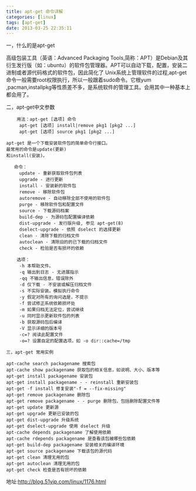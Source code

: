 ```yaml
---
title: apt-get 命令详解
categories: [linux]
tags: [apt-get]
date: 2013-03-25 22:35:11
---
```




一，什么的是apt-get

高级包装工具（英语：Advanced Packaging Tools,简称：APT）是Debian及其衍生发行版（如：ubuntu）的软件包管理器。APT可以自动下载，配置，安装二进制或者源代码格式的软件包，因此简化了 Unix系统上管理软件的过程,apt-get命令一般需要root权限执行，所以一般跟着sudo命令。它根yum ,pacman,installpkg等性质差不多，是系统软件的管理工具。会用其中一种基本上都会用了。

二，apt-get中文参数

```
    用法：apt-get [选项] 命令  
     apt-get [选项] install|remove pkg1 [pkg2 ...]  
     apt-get [选项] source pkg1 [pkg2 ...]  
```

      
    apt-get 是一个下载安装软件包的简单命令行接口。  
    最常用的命令是update(更新)  
    和install(安装)。  
      
```
   命令：  
     update - 重新获取软件包列表  
     upgrade - 进行更新  
     install - 安装新的软件包  
     remove - 移除软件包  
     autoremove - 自动移除全部不使用的软件包  
     purge - 移除软件包和配置文件  
     source - 下载源码档案  
     build-dep - 为源码包配置编译依赖  
     dist-upgrade - 发行版升级, 参见 apt-get(8)  
     dselect-upgrade - 依照 dselect 的选择更新  
     clean - 清除下载的归档文件  
     autoclean - 清除旧的的已下载的归档文件  
     check - 检验是否有损坏的依赖  
      
    选项：  
     -h 本帮助文件。  
     -q 输出到日志 - 无进展指示  
     -qq 不输出信息，错误除外  
     -d 仅下载 - 不安装或解压归档文件  
     -s 不实际安装。模拟执行命令  
     -y 假定对所有的询问选是，不提示  
     -f 尝试修正系统依赖损坏处  
     -m 如果归档无法定位，尝试继续  
     -u 同时显示更新软件包的列表  
     -b 获取源码包后编译  
     -V 显示详细的版本号  
     -c=? 阅读此配置文件  
     -o=? 设置自定的配置选项，如 -o dir::cache=/tmp  

三，apt-get 常用实例

apt-cache search packagename 搜索包
apt-cache show packagename 获取包的相关信息，如说明、大小、版本等
apt-get install packagename 安装包
apt-get install packagename - - reinstall 重新安装包
apt-get -f install 修复安装"-f = --fix-missing"
apt-get remove packagename 删除包
apt-get remove packagename - - purge 删除包，包括删除配置文件等
apt-get update 更新源
apt-get upgrade 更新已安装的包
apt-get dist-upgrade 升级系统
apt-get dselect-upgrade 使用 dselect 升级
apt-cache depends packagename 了解使用依赖
apt-cache rdepends packagename 是查看该包被哪些包依赖
apt-get build-dep packagename 安装相关的编译环境
apt-get source packagename 下载该包的源代码
apt-get clean 清理无用的包
apt-get autoclean 清理无用的包
apt-get check 检查是否有损坏的依赖

```
地址:http://blog.51yip.com/linux/1176.html	
